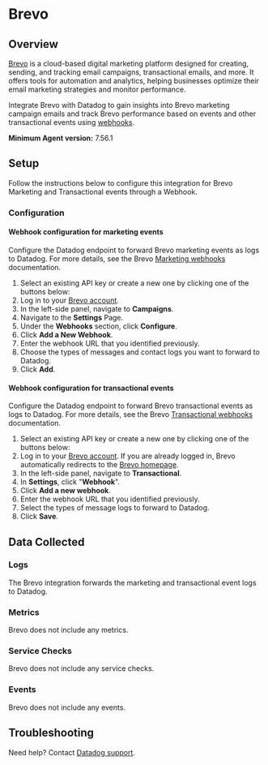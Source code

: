 # Brevo

## Overview

[Brevo][1] is a cloud-based digital marketing platform designed for creating, sending, and tracking email campaigns, transactional emails, and more. It offers tools for automation and analytics, helping businesses optimize their email marketing strategies and monitor performance.

Integrate Brevo with Datadog to gain insights into Brevo marketing campaign emails and track Brevo performance based on events and other transactional events using [webhooks][2].

**Minimum Agent version:** 7.56.1

## Setup

Follow the instructions below to configure this integration for Brevo Marketing and Transactional events through a Webhook.

### Configuration

#### Webhook configuration for marketing events
Configure the Datadog endpoint to forward Brevo marketing events as logs to Datadog. For more details, see the Brevo [Marketing webhooks][3] documentation.

1. Select an existing API key or create a new one by clicking one of the buttons below:
2. Log in to your [Brevo account][4].
3. In the left-side panel, navigate to **Campaigns**.
4. Navigate to the **Settings** Page.
5. Under the **Webhooks** section, click **Configure**.
6. Click **Add a New Webhook**.
7. Enter the webhook URL that you identified previously.
8. Choose the types of messages and contact logs you want to forward to Datadog.
9. Click **Add**.

#### Webhook configuration for transactional events
Configure the Datadog endpoint to forward Brevo transactional events as logs to Datadog. For more details, see the Brevo [Transactional webhooks][5] documentation.

1. Select an existing API key or create a new one by clicking one of the buttons below:
2. Log in to your [Brevo account][4]. If you are already logged in, Brevo automatically redirects to the [Brevo homepage][6].
3. In the left-side panel, navigate to **Transactional**.
4. In **Settings**, click "**Webhook**".
5. Click **Add a new webhook**.
6. Enter the webhook URL that you identified previously.
7. Select the types of message logs to forward to Datadog.
8. Click **Save**.

## Data Collected

### Logs
The Brevo integration forwards the marketing and transactional event logs to Datadog.

### Metrics
Brevo does not include any metrics.

### Service Checks
Brevo does not include any service checks.

### Events
Brevo does not include any events.

## Troubleshooting

Need help? Contact [Datadog support][7].

[1]: https://www.brevo.com/products/marketing-platform/
[2]: https://developers.brevo.com/docs/how-to-use-webhooks
[3]: https://developers.brevo.com/docs/marketing-webhooks
[4]: https://login.brevo.com/
[5]: https://developers.brevo.com/docs/transactional-webhooks
[6]: https://app.brevo.com/
[7]: https://docs.datadoghq.com/help/
